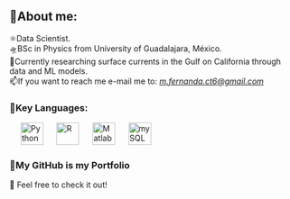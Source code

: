 <!--
## 🍓Sobre mí:

⚛️Científica de Datos.<br>
🛸Licenciada en Física egresada de la Universidad de Guadalajara, México.<br>
🌊Actualmente investigando corrientes superficiales en el Golfo de California através de datos.<br>
📫Para contactarme manda un mail a: *m.fernanda.ct6@gmail.com*
-->
## 🍓About me:

⚛️Data Scientist.<br>
🛸BSc in Physics from University of Guadalajara, México.<br>
🌊Currently researching surface currents in the Gulf on California through data and ML models.<br>
📫If you want to reach me e-mail me to: *m.fernanda.ct6@gmail.com*

### 🔣Key Languages:
<p align="left">
  &nbsp;&nbsp;&nbsp;&nbsp;
  <img src="https://cdn.jsdelivr.net/gh/devicons/devicon/icons/python/python-original.svg" alt="Python" width="40" height="40"/>
  &nbsp;&nbsp;&nbsp;&nbsp;
  <img src="https://cdn.jsdelivr.net/gh/devicons/devicon/icons/r/r-original.svg" alt="R" width="40" height="40"/>
  &nbsp;&nbsp;&nbsp;&nbsp;
  <img src="https://cdn.jsdelivr.net/gh/devicons/devicon/icons/matlab/matlab-original.svg" alt="Matlab" width="40" height="40"/>
  &nbsp;&nbsp;&nbsp;&nbsp;
  <img src="https://cdn.jsdelivr.net/gh/devicons/devicon/icons/mysql/mysql-original.svg" alt="mySQL" width="40" height="40"/>
</p>

### 🔮My GitHub is my Portfolio
🧿 Feel free to check it out!


<!--
**pzs6/pzs6** is a ✨ _special_ ✨ repository because its `README.md` (this file) appears on your GitHub profile.

Here are some ideas to get you started:

- 🔭 I’m currently working on ...
- 🌱 I’m currently learning ...
- 👯 I’m looking to collaborate on ...
- 🤔 I’m looking for help with ...
- 💬 Ask me about ...
- 📫 How to reach me: ...
- 😄 Pronouns: ...
- ⚡ Fun fact: ...
-->
